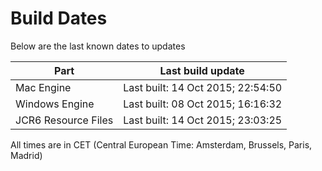 # Build Dates

Below are the last known dates to updates

Part | Last build update
-----|-----
Mac Engine | Last built: 14 Oct 2015; 22:54:50
Windows Engine | Last built: 08 Oct 2015; 16:16:32
JCR6 Resource Files | Last built: 14 Oct 2015; 23:03:25
All times are in CET (Central European Time: Amsterdam, Brussels, Paris, Madrid)




